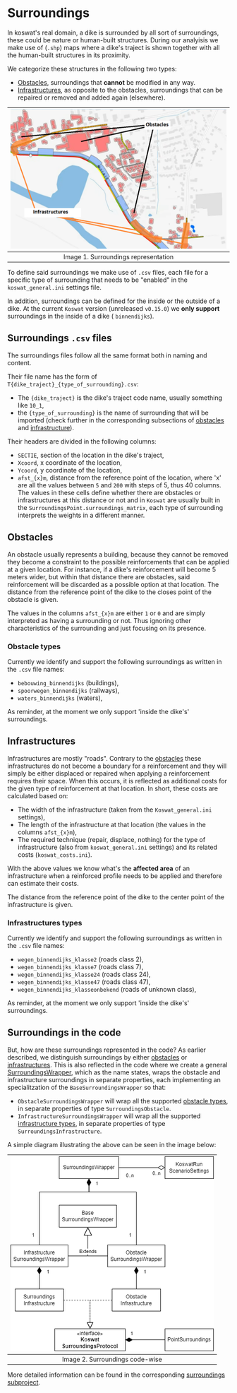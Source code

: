 # Surroundings

In koswat's real domain, a dike is surrounded by all sort of surroundings, these could be nature or human-built structures. During our analyisis we make use of (`.shp`) maps where a dike's traject is shown together with all the human-built structures in its proximity. 

We categorize these structures in the following two types:

- [Obstacles](#obstacles), surroundings that __cannot__ be modified in any way.
- [Infrastructures](#infrastructures), as opposite to the obstacles, surroundings that can be repaired or removed and added again (elsewhere).


|![Koswat dike surroundings representation](./imgs/dike_traject_with_surroundings.png)|
|:--:|
|Image 1. Surroundings representation|

To define said surroundings we make use of `.csv` files, each file for a specific type of surrounding that needs to be "enabled" in the `koswat_general.ini` settings file.

In addition, surroundings can be defined for the inside or the outside of a dike. At the current `Koswat` version (unreleased `v0.15.0`) we __only support__ surroundings in the inside of a dike ( `binnendijks`).

## Surroundings `.csv` files

The surroundings files follow all the same format both in naming and content. 

Their file name has the form of `T{dike_traject}_{type_of_surrounding}.csv`:
- The `{dike_traject}` is the dike's traject code name, usually something like `10_1`,
- the `{type_of_surrounding}` is the name of surrounding that will be imported (check further in the corresponding subsections of [obstacles](#obstacle-types) and [infrastructure](#infrastructure-types)).

Their headers are divided in the following columns:

- `SECTIE`, section of the location in the dike's traject,
- `Xcoord`, x coordinate of the location,
- `Ycoord`, y coordinate of the location, 
- `afst_{x}m`, distance from the reference point of the location, where 'x' are all the values between `5` and `200` with steps of 5, thus 40 columns. The values in these cells define whether there are obstacles or infrastructures at this distance or not and in `Koswat` are usually built in the `SurroundingsPoint.surroundings_matrix`, each type of surrounding interprets the weights in a different manner.


## Obstacles

An obstacle usually represents a building, because they cannot be removed they become a constraint to the possible reinforcements that can be applied at a given location. For instance, if a dike's reinforcement will become 5 meters wider, but within that distance there are obstacles, said reinforcement will be discarded as a possible option at that location.
The distance from the reference point of the dike to the closes point of the obstacle is given.

The values in the columns `afst_{x}m` are either `1` or `0` and are simply interpreted as having a surrounding or not. Thus ignoring other characteristics of the surrounding and just focusing on its presence.

### Obstacle types

Currently we identify and support the following surroundings as written in the `.csv` file names:

- `bebouwing_binnendijks` (buildings), 
- `spoorwegen_binnendijks` (railways),
- `waters_binnendijks` (waters),

As reminder, at the moment we only support 'inside the dike's' surroundings.


## Infrastructures

Infrastructures are mostly "roads". Contrary to the [obstacles](#obstacles) these infrastructures do not become a boundary for a reinforcement and they will simply be either displaced or repaired when applying a reinforcement requires their space. When this occurs, it is reflected as additional costs for the given type of reinforcement at that location. In short, these costs are calculated based on:

- The width of the infrastructure (taken from the `Koswat_general.ini` settings),
- The length of the infrastructure at that location (the values in the columns `afst_{x}m`),
- The required technique (repair, displace, nothing) for the type of infrastructure (also from `koswat_general.ini` settings) and its related costs (`koswat_costs.ini`).

With the above values we know what's the __affected area__ of an infrastructure when a reinforced profile needs to be applied and therefore can estimate their costs.

The distance from the reference point of the dike to the center point of the infrastructure is given.

### Infrastructures types

Currently we identify and support the following surroundings as written in the `.csv` file names:

- `wegen_binnendijks_klasse2` (roads class 2),
- `wegen_binnendijks_klasse7` (roads class 7),
- `wegen_binnendijks_klasse24` (roads class 24),
- `wegen_binnendijks_klasse47` (roads class 47),
- `wegen_binnendijks_klasseonbekend` (roads of unknown class),

As reminder, at the moment we only support 'inside the dike's' surroundings.

## Surroundings in the code

But, how are these surroundings represented in the code? As earlier described, we distinguish surroundings by either [obstacles](#obstacles) or [infrastructures](#infrastructures). This is also reflected in the code where we create a general [SurroundingsWrapper](./koswat_docstrings/dike/surroundings.md), which as the name states, wraps the obstacle and infrastructure surroundings in separate properties, each implementing an specialitzation of the `BaseSurroundingsWrapper` so that: 

- `ObstacleSurroundingsWrapper` will wrap all the supported [obstacle types](#obstacle-types), in separate properties of type `SurroundingsObstacle`.
- `InfrastructureSurroundingsWrapper` will wrap all the supported [infrastructure types](#infrastructures-types), in separate properties of type `SurroundingsInfrastructure`.

A simple diagram illustrating the above can be seen in the image below:

|![Koswat surroundings in the code](./imgs/surroundings_diagram.drawio.png)|
|:--:|
|Image 2. Surroundings code-wise|


More detailed information can be found in the corresponding [surroundings subproject](https://github.com/Deltares/Koswat/blob/86630ecc065aaa06890ac63a22b00f780fc98b3c/koswat/dike/surroundings).
